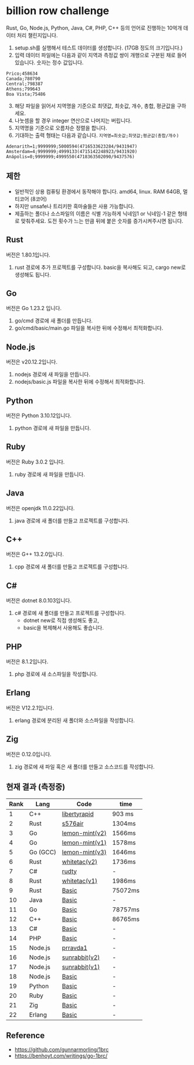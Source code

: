 # billion row challenge

Rust, Go, Node.js, Python, Java, C#, PHP, C++ 등의 언어로 진행하는 10억개 데이터 처리 챌린지입니다.

1. setup.sh를 실행해서 테스트 데이터를 생성합니다. (17GB 정도의 크기입니다.)
2. 입력 데이터 파일에는 다음과 같이 지역과 측정값 쌍이 개행으로 구분된 채로 들어있습니다. 숫자는 정수 값입니다.

```
Prico;458634
Canada;780790
Central;798387
Athens;799643
Boa Vista;75486
```

3. 해당 파일을 읽어서 지역명을 기준으로 최댓값, 최솟값, 개수, 총합, 평균값을 구하세요.
4. 나눗셈을 할 경우 integer 연산으로 나머지는 버립니다.
5. 지역명을 기준으로 오름차순 정렬을 합니다.
6. 기대하는 출력 형태는 다음과 같습니다. `지역명=최솟값;최댓값;평균값(총합/개수)`

```
Adenarith=1;9999999;5000594(4716533623284/9431947)
Amsterdam=4;9999999;4999133(4715142248923/9431920)
Anápolis=0;9999999;4999550(4718363502090/9437576)
```

## 제한

- 일반적인 상용 컴퓨팅 환경에서 동작해야 합니다. amd64, linux. RAM 64GB, 멀티코어 (8코어)
- 하지만 unsafe나 트리키한 흑마술들은 사용 가능합니다.
- 제출하는 폴더나 소스파일의 이름은 식별 가능하게 닉네임1 or 닉네임-1 같은 형태로 맞춰주세요. 도전 횟수가 느는 만큼 뒤에 붙은 숫자를 증가시켜주시면 됩니다.

## Rust

버전은 1.80.1입니다.
1. rust 경로에 추가 프로젝트를 구성합니다. basic을 복사해도 되고, cargo new로 생성해도 됩니다.

## Go

버전은 Go 1.23.2 입니다.
1. go/cmd 경로에 새 폴더를 만듭니다.
2. go/cmd/basic/main.go 파일을 복사한 뒤에 수정해서 최적화합니다.

## Node.js

버전은 v20.12.2입니다.
1. nodejs 경로에 새 파일을 만듭니다.
2. nodejs/basic.js 파일을 복사한 뒤에 수정해서 최적화합니다.

## Python
버전은 Python 3.10.12입니다.
1. python 경로에 새 파일을 만듭니다.

## Ruby
버전은 Ruby 3.0.2 입니다.
1. ruby 경로에 새 파일을 만듭니다.

## Java
버전은 openjdk 11.0.22입니다.
1. java 경로에 새 폴더를 만들고 프로젝트를 구성합니다.

## C++
버전은 G++ 13.2.0입니다.
1. cpp 경로에 새 폴더를 만들고 프로젝트를 구성합니다.

## C#
버전은 dotnet 8.0.103입니다.
1. c# 경로에 새 폴더를 만들고 프로젝트를 구성합니다.
   -  dotnet new로 직접 생성해도 좋고,
   -  basic을 복제해서 사용해도 좋습니다.

## PHP
버전은 8.1.2입니다.
1. php 경로에 새 소스파일을 작성합니다.

## Erlang
버전은 V12.2.1입니다.
1. erlang 경로에 분리된 새 폴더와 소스파일을 작성합니다.

## Zig
버전은 0.12.0입니다.
1. zig 경로에 새 파일 혹은 새 폴더를 만들고 소스코드를 작성합니다.

## 현재 결과 (측정중)

| Rank | Lang     | Code                                          | time      |
| ---- | -------- | --------------------------------------------- | --------- |
| 1    | C++      | [libertyrapid](./cpp/libertyrapid1/main.cpp) | 903 ms    |
| 2    | Rust     | [s576air](./rust/s576air-1/src/main.rs)     | 1304ms    |
| 3    | Go       | [lemon-mint(v2)](./go/cmd/lemon-mint2/main.go)   | 1566ms    |
| 4    | Go       | [lemon-mint(v1)](./go/cmd/lemon-mint1/main.go)   | 1578ms    |
| 5    | Go (GCC) | [lemon-mint(v3)](./go/cmd/lemon-mint3/main.go)   | 1646ms    |
| 6    | Rust     | [whitetac(v2)](./rust/whitetac2/src/main.rs)     | 1736ms   |
| 7    | C#       | [rudty](./csharp/rudty1/Program.cs)          | -    |
| 8    | Rust     | [whitetac(v1)](./rust/whitetac1/src/main.rs)     | 1986ms    |
| 9    | Rust     | [Basic](./rust/basic/src/main.rs)             | 75072ms    |
| 10   | Java     | [Basic](./java/basic/Main.java)               | -    |
| 11   | Go       | [Basic](./go/cmd/basic/main.go)               | 78757ms    |
| 12   | C++      | [Basic](./cpp/basic/main.cpp)                 | 86765ms   |
| 13   | C#       | [Basic](./csharp/basic/Program.cs)            | -    |
| 14   | PHP      | [Basic](./php/basic.php)                      | -    |
| 15   | Node.js  | [prravda1](./nodejs/prravda1/index.js)        | -    |
| 16   | Node.js  | [sunrabbit(v2)](./nodejs/sunrabbit2/index.js)    | -    |
| 17   | Node.js  | [sunrabbit(v1)](./nodejs/sunrabbit1/index.js)    | -    |
| 18   | Node.js  | [Basic](./nodejs/basic.js)                    | -    |
| 19   | Python   | [Basic](./python/basic.py)                    | -    |
| 20   | Ruby     | [Basic](./ruby/basic.rb)                      | -    |
| 21   | Zig      | [Basic](./zig/basic.zig)                      | -    |
| 22   | Erlang   | [Basic](./erlang/basic/main.erl)              | -    |

## Reference

- https://github.com/gunnarmorling/1brc
- https://benhoyt.com/writings/go-1brc/
